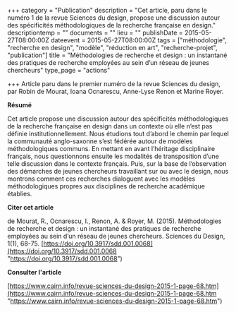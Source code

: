 +++
category = "Publication"
description = "Cet article, paru dans le numéro 1 de la revue Sciences du design, propose une discussion autour des spécificités méthodologiques de la recherche française en design."
descriptiontemp = ""
documents = ""
lieu = ""
publishDate = 2015-05-27T08:00:00Z
dateevent = 2015-05-27T08:00:00Z
tags = ["méthodologie", "recherche en design", "modèle", "réduction en art", "recherche-projet", "publication"]
title = "Méthodologies de recherche et design : un instantané des pratiques de recherche employées au sein d’un réseau de jeunes chercheurs"
type_page = "actions"

+++
Article paru dans le premier numéro de la revue Sciences du design, par Robin de Mourat, Ioana Ocnarescu, Anne-Lyse Renon et Marine Royer.

**Résumé**

Cet article propose une discussion autour des spécificités méthodologiques de la recherche française en design dans un contexte où elle n’est pas définie institutionnellement. Nous étudions tout d’abord le chemin par lequel la communauté anglo-saxonne s’est fédérée autour de modèles méthodologiques communs. En mettant en avant l’héritage disciplinaire français, nous questionnons ensuite les modalités de transposition d’une telle discussion dans le contexte français. Puis, sur la base de l’observation des démarches de jeunes chercheurs travaillant sur ou avec le design, nous montrons comment ces recherches dialoguent avec les modèles méthodologiques propres aux disciplines de recherche académique établies.

**Citer cet article**

de Mourat, R., Ocnarescu, I., Renon, A. & Royer, M. (2015). Méthodologies de recherche et design : un instantané des pratiques de recherche employées au sein d’un réseau de jeunes chercheurs. Sciences du Design, 1(1), 68-75. [https://doi.org/10.3917/sdd.001.0068](https://doi.org/10.3917/sdd.001.0068 "https://doi.org/10.3917/sdd.001.0068")

**Consulter l'article**

[https://www.cairn.info/revue-sciences-du-design-2015-1-page-68.htm](https://www.cairn.info/revue-sciences-du-design-2015-1-page-68.htm "https://www.cairn.info/revue-sciences-du-design-2015-1-page-68.htm")